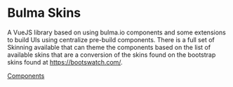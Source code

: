 # Bulma Skins

A VueJS library based on using bulma.io components and some extensions to build UIs using centralize pre-build components.  There is a full set of Skinning available that can theme the components based on the list of available skins that are a conversion of the skins found on the bootstrap skins found at https://bootswatch.com/.

[Components](./docs/index.md)
